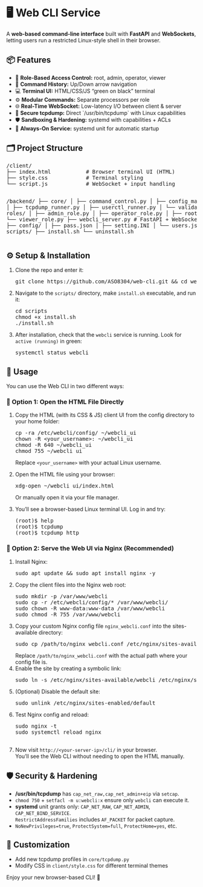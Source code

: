 <!DOCTYPE html>
<html lang="en">
<head>
  <meta charset="UTF-8" />
  <meta name="viewport" content="width=device-width, initial-scale=1"/>
</head>
<body>

  <h1>🖥️ Web CLI Service</h1>
  <p>
    A <strong>web-based command-line interface</strong> built with 
    <strong>FastAPI</strong> and <strong>WebSockets</strong>, 
    letting users run a restricted Linux-style shell in their browser.
  </p>

  <h2>📦 Features</h2>
  <ul>
    <li>🔐 <strong>Role-Based Access Control:</strong> root, admin, operator, viewer</li>
    <li>🧠 <strong>Command History:</strong> Up/Down arrow navigation</li>
    <li>💻 <strong>Terminal UI:</strong> HTML/CSS/JS “green on black” terminal</li>
    <li>⚙️ <strong>Modular Commands:</strong> Separate processors per role</li>
    <li>🌐 <strong>Real-Time WebSocket:</strong> Low-latency I/O between client & server</li>
    <li>🐾 <strong>Secure tcpdump:</strong> Direct `/usr/bin/tcpdump` with Linux capabilities</li>
    <li>🛡️ <strong>Sandboxing & Hardening:</strong> systemd with capabilities + ACLs</li>
    <li>🔁 <strong>Always-On Service:</strong> systemd unit for automatic startup</li>
  </ul>

  <h2>🗂️ Project Structure</h2>
  <pre>
/client/ 
├── index.html           # Browser terminal UI (HTML)
├── style.css            # Terminal styling 
└── script.js            # WebSocket + input handling

/backend/
├── core/
│   ├── command_control.py
│   ├── config_manager.py
│   ├── tcpdump_runner.py
│   ├── userctl_runner.py
│   └── validators.py
├── roles/
│   ├── admin_role.py
│   ├── operator_role.py
│   ├── root_role.py
│   └── viewer_role.py
├── webcli_server.py        # FastAPI + WebSocket entrypoint
├── config/
│   ├── pass.json
│   ├── setting.INI
│   └── users.json
└── scripts/
    ├── install.sh
    └── uninstall.sh</pre>

  <h2>⚙️ Setup & Installation</h2>
  <ol>
    <li>Clone the repo and enter it:
      <pre>git clone https://github.com/ASO8304/web-cli.git && cd webcli</pre>
    </li>
    <li>
      Navigate to the <code>scripts/</code> directory, make <code>install.sh</code> executable, and run it:
      <pre>
cd scripts
chmod +x install.sh
./install.sh</pre>
    </li>
    <li>
      After installation, check that the <code>webcli</code> service is running.
      Look for <code>active (running)</code> in green:
      <pre>
systemctl status webcli</pre>
    </li>
  </ol>

  <h2>🚀 Usage</h2>

<p>You can use the Web CLI in two different ways:</p>

<h3>🔹 Option 1: Open the HTML File Directly</h3>
<ol>
  <li>
    Copy the HTML (with its CSS & JS) client UI from the config directory to your home folder:
    <pre>
cp -ra /etc/webcli/config/ ~/webcli_ui
chown -R &lt;your_username&gt;: ~/webcli_ui
chmod -R 640 ~/webcli_ui
chmod 755 ~/webcli_ui</pre>
    <p>Replace <code>&lt;your_username&gt;</code> with your actual Linux username.</p>
  </li>

  <li>
    Open the HTML file using your browser:
    <pre>
xdg-open ~/webcli_ui/index.html</pre>
    <p>Or manually open it via your file manager.</p>
  </li>

  <li>
    You’ll see a browser-based Linux terminal UI. Log in and try:
    <pre>
(root)$ help
(root)$ tcpdump
(root)$ tcpdump http</pre>
  </li>
</ol>

<h3>🔹 Option 2: Serve the Web UI via Nginx (Recommended)</h3>
<ol>
  <li>Install Nginx:
    <pre>sudo apt update && sudo apt install nginx -y</pre>
  </li>

  <li>Copy the client files into the Nginx web root:
    <pre>
sudo mkdir -p /var/www/webcli
sudo cp -r /etc/webcli/config/* /var/www/webcli/
sudo chown -R www-data:www-data /var/www/webcli
sudo chmod -R 755 /var/www/webcli</pre>
  </li>

  <li>
    Copy your custom Nginx config file <code>nginx_webcli.conf</code> into the sites-available directory:
    <pre>sudo cp /path/to/nginx_webcli.conf /etc/nginx/sites-available/webcli</pre>
    Replace <code>/path/to/nginx_webcli.conf</code> with the actual path where your config file is.
  </li>

  <li>
    Enable the site by creating a symbolic link:
    <pre>sudo ln -s /etc/nginx/sites-available/webcli /etc/nginx/sites-enabled/</pre>
  </li>

  <li>
    (Optional) Disable the default site:
    <pre>sudo unlink /etc/nginx/sites-enabled/default</pre>
  </li>

  <li>
    Test Nginx config and reload:
    <pre>
sudo nginx -t
sudo systemctl reload nginx
    </pre>
  </li>

  <li>
    Now visit <code>http://&lt;your-server-ip&gt;/cli/</code> in your browser.
    <br />
    You’ll see the Web CLI without needing to open the HTML manually.
  </li>
</ol>

  <h2>🛡️ Security & Hardening</h2>
  <ul>
    <li><strong>/usr/bin/tcpdump</strong> has <code>cap_net_raw,cap_net_admin+eip</code> via <code>setcap</code>.</li>
    <li><code>chmod 750</code> + <code>setfacl -m u:webcli:x</code> ensure only <code>webcli</code> can execute it.</li>
    <li><strong>systemd</strong> unit grants only:
      <code>CAP_NET_RAW</code>, <code>CAP_NET_ADMIN</code>, <code>CAP_NET_BIND_SERVICE</code>.<br>
      <code>RestrictAddressFamilies</code> includes <code>AF_PACKET</code> for packet capture.</li>
    <li><code>NoNewPrivileges=true</code>, <code>ProtectSystem=full</code>, <code>ProtectHome=yes</code>, etc.</li>
  </ul>

  <h2>🔄 Customization</h2>
  <ul>
    <li>Add new tcpdump profiles in <code>core/tcpdump.py</code></li>
    <li>Modify CSS in <code>client/style.css</code> for different terminal themes</li>
  </ul>

  <p>Enjoy your new browser-based CLI! 🚀</p>
</body>
</html>